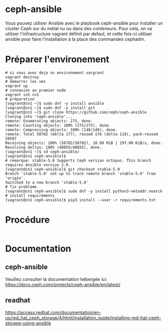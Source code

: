 # ceph-ansible
Vous pouvez utiliser Ansible avec le playbook ceph-ansible pour installer un cluster Ceph sur du métal nu ou dans des conteneurs.
Pour cela, on va utiliser l'infrastructure vagrant définit par defaut, et cette fois-ci utiliser ansible pour faire l'installation à la place des commandes cephadm.

# Préparer l'environement
```
# si vous avez deja un environement vargrant 
vagrant destroy
# démarrer les vms
vagrant up
# connexion au premier node
vagrant ssh cn1
# préparation 
[vagrant@cn1 ~]$ sudo dnf -y install ansible
[vagrant@cn1 ~]$ sudo dnf -y install git
[vagrant@cn1 ~]$ git clone https://github.com/ceph/ceph-ansible
Cloning into 'ceph-ansible'...
remote: Enumerating objects: 275, done.
remote: Counting objects: 100% (275/275), done.
remote: Compressing objects: 100% (148/148), done.
remote: Total 58782 (delta 177), reused 176 (delta 118), pack-reused 58507
Receiving objects: 100% (58782/58782), 10.99 MiB | 297.00 KiB/s, done.
Resolving deltas: 100% (40855/40855), done.
[vagrant@cn1 ~]$ cd ceph-ansible/
[vagrant@cn1 ceph-ansible]$ 
# remarque: stable-5.0 Supports Ceph version octopus. This branch requires Ansible version 2.9.
[vagrant@cn1 ceph-ansible]$ git checkout stable-5.0
Branch 'stable-5.0' set up to track remote branch 'stable-5.0' from 'origin'.
Switched to a new branch 'stable-5.0'
# fix probleme
[vagrant@cn1 ceph-ansible]$ sudo dnf -y install python3-netaddr.noarch
# install requirements
[vagrant@cn1 ceph-ansible]$ pip3 install --user -r requirements.txt
```
# Procédure
```
```
# Documentation
## ceph-ansible
Veuillez consulter la documentation hébergée ici: https://docs.ceph.com/projects/ceph-ansible/en/latest/
## readhat
https://access.redhat.com/documentation/en-us/red_hat_ceph_storage/4/html/installation_guide/installing-red-hat-ceph-storage-using-ansible
